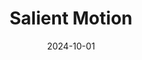 ---  
layout: startup_page  
title: "Salient Motion"  
id: "salientmotion.com"  
permalink: "/salientmotionsalientmotion.com10012024/"  
website: "https://www.salientmotion.com/"  
funding_round: "Seed"  
funding_amount: "$12M"  
investors: "Cantos Ventures, Andreessen Horowitz, AE Ventures, Hummingbird Ventures, BoxGroup"  
about: "Salient Motion develops modular, software-driven motion control systems for aerospace, defense, and advanced manufacturing. Their technology aims to reduce costs, improve reliability, and streamline the certification process for critical components by leveraging a reusable library of certifiable building blocks. This approach fundamentally rethinks the OEM-supplier relationship, offering a faster and more efficient path to product development."  
markets: "Aerospace, Defense, Advanced Manufacturing, Electronics, Operating Systems, Software, Electrical Equipment, Other Commercial Products"  
hq: "Torrance, California, United States"  
founded_year: "2022"  
linkedin: "https://www.linkedin.com/company/salient-motion"  
twitter: ""  
instagram: ""  
facebook: ""  
crunchbase: "https://www.crunchbase.com/organization/salient-motion"  
pitchbook: "https://pitchbook.com/profiles/company/520737-31"  

date_display: "01-Oct-2024"  
date: "2024-10-01"

# SEO Optimization  
meta_title: "Salient Motion - Seed Funding ($12M)"  
meta_description: "Salient Motion, Salient Motion develops modular, software-driven motion control systems for aerospace, defense, and advanced manufacturing. Their technology aims to r..."  
meta_keywords: "Salient Motion, Aerospace, Defense, Advanced Manufacturing, Electronics, Operating Systems, Software, Electrical Equipment, Other Commercial Products, Seed funding"  
canonical_url: "https://startup.projectstartups.com/salientmotionsalientmotion.com10012024/"  
---
